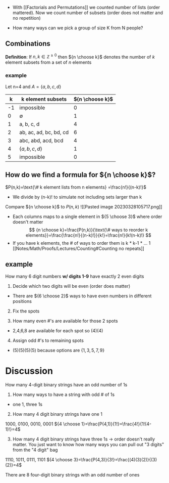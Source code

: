 
- With [[Factorials and Permutations]] we counted number of lists (order mattered). Now we count number of subsets (order does not matter and no repetition)

- How many ways can we pick a group of size K from N people?

## Combinations
**Definition**: If $n,k \in \mathbb{Z}^{\geq 0}$ then  ${n \choose k}$ denotes the number of $k$ element subsets from a set of $n$ elements

### example
Let n=4 and $A=\{ a,b,c,d \}$

| k   | k element subsets      | ${n \choose k}$ |
| --- | ---------------------- | --------------- |
| -1  | impossible             | 0               |
| 0   | $\emptyset$            | 1               |
| 1   | a, b, c, d             | 4               |
| 2   | ab, ac, ad, bc, bd, cd | 6               |
| 3   | abc, abd, acd, bcd     | 4               |
| 4   | $\{ a,b,c,d \}$        | 1               |
| 5   | impossible             | 0                |

## How do we find a formula for ${n \choose k}$?

$P(n,k)=\text{\# k element lists from n elements} =\frac{n!}{(n-k)!}$
- We divide by (n-k)! to simulate not including sets larger than k

Compare ${n \choose k}$ to $P(n,k)$
![[Pasted image 20230328105717.png]]
- Each columns maps to a single element in ${5 \choose 3}$ where order doesn't matter
$$
{n \choose k}=\frac{P(n,k)}{\text{\# ways to reorder k elements}}=\frac{\frac{n!}{(n-k)!}}{k!}=\frac{n!}{k!(n-k)!}
$$
- If you have k elements, the # of ways to order them is k * k-1 * ... 1 [[Notes/Math/Proofs/Lectures/Counting#Counting no repeats]]

## example
How many 6 digit numbers **w/ digits 1-9** have exactly 2 even digits

1. Decide which two digits will be even
(order does matter)
- There are ${6 \choose 2}$ ways to have even numbers in different positions
2. Fix the spots 

3. How many even #'s are available for those 2 spots
- 2,4,6,8 are available for each spot so $(4)(4)$

4. Assign odd #'s to remaining spots
- $(5)(5)(5)(5)$ because options are $\{ 1,3,5,7,9 \}$

# Discussion
How many 4-digit binary strings have an odd number of 1s

1. How many ways to have a string with odd # of 1s
- one 1, three 1s

2. How many 4 digit binary strings have one 1

1000, 0100, 0010, 0001
${4 \choose 1}=\frac{P(4,1)}{1!}=\frac{4!}{1!(4-1)!}=4$

3. How many 4 digit binary strings have three 1s
-> order doesn't really matter. You just want to know how many ways you can pull out "3 digits" from the "4 digit" bag

1110, 1011, 0111, 1101
${4 \choose 3}=\frac{P(4,3)}{3!}=\frac{(4)(3)(2)}{(3)(2)}=4$

There are 8 four-digit binary strings with an odd number of ones